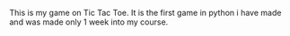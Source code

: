 This is my game on Tic Tac Toe.
It is the first game in python i have made and was made only 1 week into my course.
